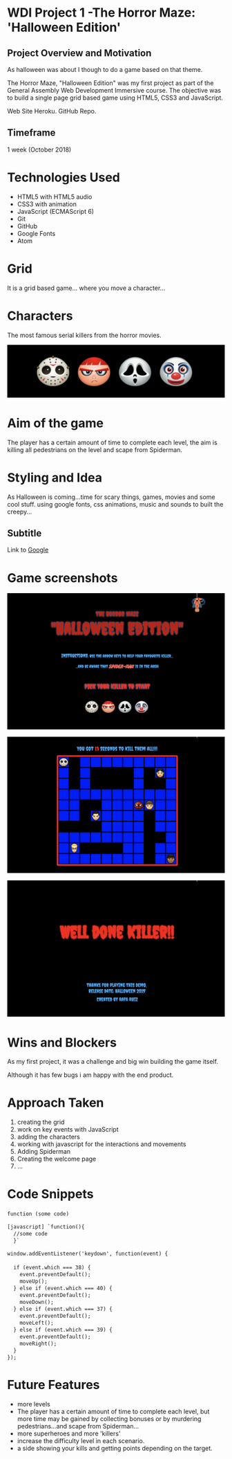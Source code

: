 # WDI Project 1 -The Horror Maze: 'Halloween Edition'


## Project Overview and Motivation

As halloween was about I though to do a game based on that theme.

The Horror Maze, "Halloween Edition" was my first project as part of the General Assembly Web Development Immersive course. The objective was to build a single page grid based game using HTML5, CSS3 and JavaScript.

Web Site Heroku. GitHub Repo.

## Timeframe

1 week (October 2018)

# Technologies Used

* HTML5 with HTML5 audio
* CSS3 with animation
* JavaScript (ECMAScript 6)
* Git
* GitHub
* Google Fonts
* Atom




# Grid
It is a grid based game...
where you move a character...


# Characters

The most famous serial killers from the horror movies.

![Killers](screenshots/killers.png)

# Aim of the game
The player has a certain amount of time to complete each level, the aim is  killing all pedestrians on the level and scape from Spiderman.




# Styling and Idea
As Halloween is coming...time for scary things, games, movies and some cool stuff.
using google fonts, css animations, music and sounds to built the creepy...



## Subtitle

Link to [Google](www.google.com)

# Game screenshots
![Intro page](screenshots/intro-page.png)

![game page](screenshots/game.png)

![last page](screenshots/finalpage.png)


# Wins and Blockers

As my first project, it was a challenge and big win building the game itself.

Although it has few bugs i am happy with the end product.

# Approach Taken

1. creating the grid
1. work on key events with JavaScript
1. adding the characters
1. working with javascript for the interactions and movements
1. Adding Spiderman
1. Creating the welcome page
1. ...



# Code Snippets
`function (some code)`

```
[javascript] `function(){
  //some code
  }`
```
```
window.addEventListener('keydown', function(event) {

  if (event.which === 38) {
    event.preventDefault();
    moveUp();
  } else if (event.which === 40) {
    event.preventDefault();
    moveDown();
  } else if (event.which === 37) {
    event.preventDefault();
    moveLeft();
  } else if (event.which === 39) {
    event.preventDefault();
    moveRight();
  }
});
```



# Future Features

* more levels
* The player has a certain amount of time to complete each level, but more time may be gained by collecting bonuses or by murdering pedestrians...and scape from Spiderman...
* more superheroes and more 'killers'
* increase the difficulty level in each scenario.
* a side showing your kills and getting points depending on the target.
